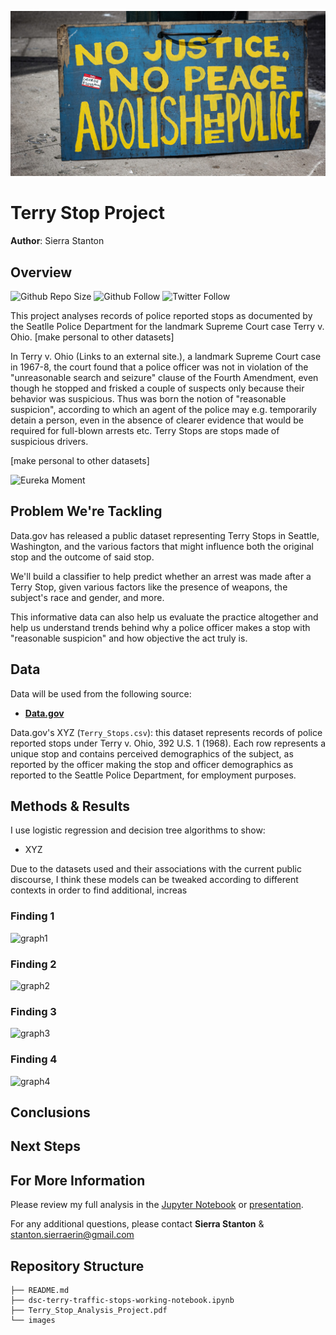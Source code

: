 ![Abolish the Police](images/Abolish-Police-2.jpg)

 
# Terry Stop Project

**Author**: Sierra Stanton

## Overview
![Github Repo Size](https://github.com/sierrafromcalifornia/Terry-Stop-Analysis-Project?style=social)
![Github Follow](https://img.shields.io/github/followers/sierrafromcalifornia?style=social)
![Twitter Follow](https://img.shields.io/twitter/follow/sierrastanton?style=social)

This project analyses records of police reported stops as documented by the Seatlle Police Department for the landmark Supreme Court case Terry v. Ohio. [make personal to other datasets]

In Terry v. Ohio (Links to an external site.), a landmark Supreme Court case in 1967-8, the court found that a police officer was not in violation of the "unreasonable search and seizure" clause of the Fourth Amendment, even though he stopped and frisked a couple of suspects only because their behavior was suspicious. Thus was born the notion of "reasonable suspicion", according to which an agent of the police may e.g. temporarily detain a person, even in the absence of clearer evidence that would be required for full-blown arrests etc. Terry Stops are stops made of suspicious drivers.

[make personal to other datasets]


![Eureka Moment](/images/lgbt-transgender-trans-l0ErBdKr1fnFRZIbu.gif)

## Problem We're Tackling

Data.gov has released a public dataset representing Terry Stops in Seattle, Washington, and the various factors that might influence both the original stop and the outcome of said stop.

We'll build a classifier to help predict whether an arrest was made after a Terry Stop, given various factors like the presence of weapons, the subject's race and gender, and more.

This informative data can also help us evaluate the practice altogether and help us understand trends behind why a police officer makes a stop with "reasonable suspicion" and how objective the act truly is.

## Data

Data will be used from the following source:
* __[Data.gov](https://catalog.data.gov/dataset/terry-stops)__

Data.gov's XYZ (`Terry_Stops.csv`): this dataset represents records of police reported stops under Terry v. Ohio, 392 U.S. 1 (1968). Each row represents a unique stop and contains perceived demographics of the subject, as reported by the officer making the stop and officer demographics as reported to the Seattle Police Department, for employment purposes.

## Methods & Results

I use logistic regression and decision tree algorithms to show:
* XYZ

Due to the datasets used and their associations with the current public discourse, I think these models can be tweaked according to different contexts in order to find additional, increas

### Finding 1
![graph1](./images/xyz.png)

### Finding 2
![graph2](./images/xyz.png)

### Finding 3
![graph3](./images/xyz.png)

### Finding 4
![graph4](./images/xyz.png)


## Conclusions


## Next Steps


## For More Information

Please review my full analysis in the [Jupyter Notebook](./dsc-terry-traffic-stops-working-notebook.ipynb) or [presentation](./Film_Analysis_Project.pdf).

For any additional questions, please contact **Sierra Stanton** & stanton.sierraerin@gmail.com

## Repository Structure

```
├── README.md
├── dsc-terry-traffic-stops-working-notebook.ipynb
├── Terry_Stop_Analysis_Project.pdf
└── images
```
